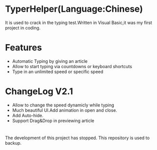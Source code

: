 # TyperHelper(Language:Chinese)
It is used to crack in the typing test.Written in Visual Basic,it was my first project in coding.
# Features
* Automatic Typing by giving an article
* Allow to start typing via countdowns or keyboard shortcuts
* Type in an unlimited speed or specific speed
# ChangeLog V2.1
* Allow to change the speed dynamicly while typing
* Much beautiful UI.Add animation in open and close.
* Add Auto-hide.
* Support Drag&Drop in previewing article

#
The development of this project has stopped. This repository is used to backup.


